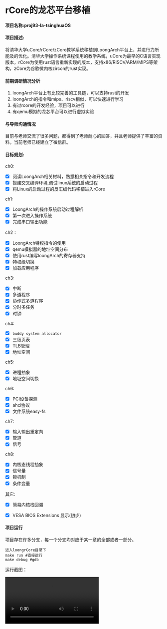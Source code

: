 # rCore的龙芯平台移植

#### 项目名称:proj93-la-tsinghuaOS

#### 项目描述:

将清华大学uCore/rCore/zCore教学系统移植到LoongArch平台上，并进行力所能及的优化。清华大学操作系统课程使用的教学系统，uCore为最早的C语言实现版本，rCore为使用rust语言重新实现的版本，支持x86/RISCV/ARM/MIPS等架构，zCore为谷歌微内核zircon的rust实现。

#### 前期调研情况分析

1. loongArch平台上有比较完善的工具链，可以支持rust的开发
2. loongArch的指令和mips、riscv相似，可以快速进行学习
3. 有过rcore的开发经验，项目可以进行
4. 有qemu模拟的龙芯平台可以进行虚拟实验

#### 与导师沟通情况

目前与老师交流了很多问题，都得到了老师耐心的回答，并且老师提供了丰富的资料。当前老师已经建立了微信群。

#### 目标规划:

ch0:

- [x] 阅读LoongArch相关材料，熟悉相关指令和开发流程
- [x] 搭建交叉编译环境,调试linux系统的启动过程
- [x] 将Linux的启动过程的反汇编代码移植进入rCore

ch1:

- [x] LoongArch的操作系统启动过程解析
- [x] 第一次进入操作系统
- [x] 完成串口输出功能

ch2：

- [x] LoongArch特权指令的使用
- [x] qemu模拟器的地址空间分布
- [x] 使用rust编写loongArch的寄存器支持
- [x] 特权级切换
- [x] 加载应用程序

ch3:

- [x] 中断
- [x] 多道程序
- [x] 协作式多道程序
- [x] 分时多任务
- [x] 时钟

ch4:

- [x] `buddy system allocator`
- [x] 三级页表
- [x] TLB管理
- [x] 地址空间

ch5:

- [x] 进程抽象
- [x] 地址空间切换

ch6:

- [x] PCI设备探测
- [x] ahci协议
- [x] 文件系统easy-fs

ch7:

- [x] 输入输出重定向
- [x] 管道
- [x] 信号

ch8:

- [x] 内核态线程抽象
- [x] 信号量
- [x] 锁机制
- [x] 条件变量

其它:

- [x] 简易内核栈回溯
- [x] VESA BIOS Extensions 显示(初步)



#### 项目运行

项目存在许多分支，每一个分支均对应于某一章的全部或者一部分。

```
进入loongrCore目录下
make run #直接运行
make debug #gdb
```

运行截图：

<video src="sourcepicture/run.mp4" />

#### 一些说明文件和实验过程:

文档全部位于docs目录下

[linker.md](linker.md)

[cross_tool.md](cross_tools.md)

[manual.md](manual.md)

#### 其它仓库地址

https://github.com/Godones/rCoreloongArch

#### 参考资源

* [QEMU模拟器](https://github.com/foxsen/qemu-loongarch-runenv)。可以在PC上模拟运行LoongArch架构的操作系统
* [关于LoongArch架构的工具链及文档](https://github.com/loongson)
* [相关OS信息](https://github.com/chyyuu/os_course_info)
* [VBE](https://en.wikipedia.org/wiki/VESA_BIOS_Extensions)
* [riscv os](https://blog.stephenmarz.com/category/os/)

